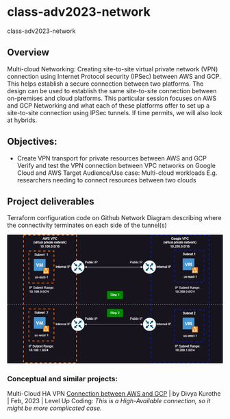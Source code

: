 # class-adv2023-network
class-adv2023-network

## Overview
Multi-cloud Networking: Creating site-to-site virtual private network (VPN) connection using Internet Protocol security (IPSec) between AWS and GCP. This helps establish a secure connection between two platforms. The design can be used to establish the same site-to-site connection between on-premises and cloud platforms. This particular session focuses on AWS and GCP Networking and what each of these platforms offer to set up a site-to-site connection using IPSec tunnels. If time permits, we will also look at hybrids. 

## Objectives: 
- Create VPN transport for private resources between AWS and GCP
Verify and test the VPN connection between VPC networks on Google Cloud and AWS
	Target Audience/Use case: 
Multi-cloud workloads
E.g. researchers needing to connect resources between two clouds

## Project deliverables
Terraform configuration code on Github
Network Diagram describing where the connectivity terminates on each side of the tunnel(s)  
  
![alt text](.image/networking_diagram.jpg?raw=true "Network Diagram")
  
### Conceptual and similar projects:
Multi-Cloud HA VPN [Connection between AWS and GCP](https://levelup.gitconnected.com/multi-cloud-ha-vpn-connection-between-aws-and-gcp-d66338c8095f) | by Divya Kurothe | Feb, 2023 | Level Up Coding: *This is a High-Available connection, so it might be more complicated case.*
